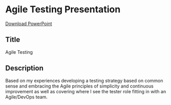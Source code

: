 Agile Testing Presentation
==========================

[Download PowerPoint](https://github.com/robdmoore/AgileTestingPresentation/raw/master/Presentation.pptx)

Title
-----
Agile Testing

Description
-----------

Based on my experiences developing a testing strategy based on common sense and embracing the Agile principles of simplicity and continuous improvement as well as covering where I see the tester role fitting in with an Agile/DevOps team.

